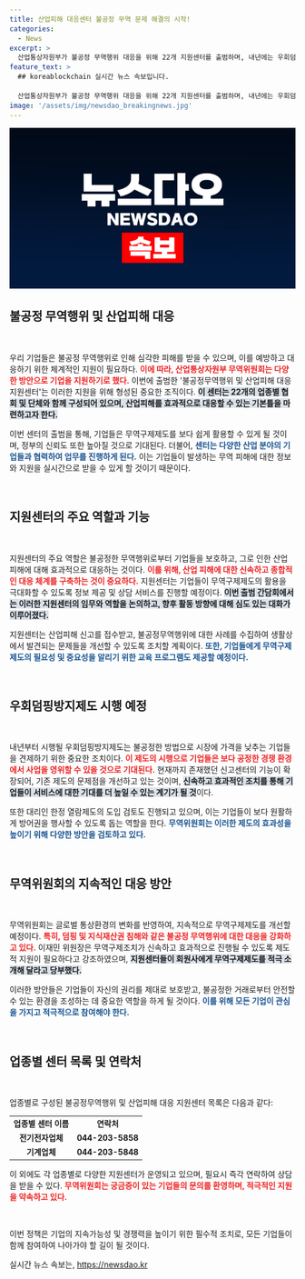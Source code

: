 ```yaml
---
title: 산업피해 대응센터 불공정 무역 문제 해결의 시작!
categories:
  - News
excerpt: >
  산업통상자원부가 불공정 무역행위 대응을 위해 22개 지원센터를 출범하며, 내년에는 우회덤핑 방지 및 대리인 열람제도가 시행됩니다. 기업 보호 강화를 위한 새로운 제도들이 가동됩니다!
feature_text: >
  ## koreablockchain 실시간 뉴스 속보입니다.

  산업통상자원부가 불공정 무역행위 대응을 위해 22개 지원센터를 출범하며, 내년에는 우회덤핑 방지 및 대리인 열람제도가 시행됩니다. 기업 보호 강화를 위한 새로운 제도들이 가동됩니다!
image: '/assets/img/newsdao_breakingnews.jpg'
---
```


<p><img src="/assets/img/newsdao_breakingnews.jpg" alt="koreablockchain 속보" /></p>

<h2 data-ke-size="size26">불공정 무역행위 및 산업피해 대응</h2>

<p data-ke-size="size16">&nbsp;</p>

<p>우리 기업들은 불공정 무역행위로 인해 심각한 피해를 받을 수 있으며, 이를 예방하고 대응하기 위한 체계적인 지원이 필요하다. <b><span style="color: #ee2323;">이에 따라, 산업통상자원부 무역위원회는 다양한 방안으로 기업을 지원하기로 했다.</span></b> 이번에 출범한 '불공정무역행위 및 산업피해 대응 지원센터'는 이러한 지원을 위해 형성된 중요한 조직이다. <b><span style="background-color: #21538527;">이 센터는 22개의 업종별 협회 및 단체와 함께 구성되어 있으며, 산업피해를 효과적으로 대응할 수 있는 기본틀을 마련하고자 한다.</span></b> </p>

<p>이번 센터의 출범을 통해, 기업들은 무역구제제도를 보다 쉽게 활용할 수 있게 될 것이며, 정부의 신뢰도 또한 높아질 것으로 기대된다. 더불어, <b><span style="color: #1a5490;">센터는 다양한 산업 분야의 기업들과 협력하여 업무를 진행하게 된다.</span></b> 이는 기업들이 발생하는 무역 피해에 대한 정보와 지원을 실시간으로 받을 수 있게 할 것이기 때문이다. </p>

<p data-ke-size="size16">&nbsp;</p>

<h2 data-ke-size="size26">지원센터의 주요 역할과 기능</h2>

<p data-ke-size="size16">&nbsp;</p>

<p>지원센터의 주요 역할은 불공정한 무역행위로부터 기업들을 보호하고, 그로 인한 산업 피해에 대해 효과적으로 대응하는 것이다. <b><span style="color: #ee2323;">이를 위해, 산업 피해에 대한 신속하고 종합적인 대응 체계를 구축하는 것이 중요하다.</span></b> 지원센터는 기업들이 무역구제제도의 활용을 극대화할 수 있도록 정보 제공 및 상담 서비스를 진행할 예정이다. <b><span style="background-color: #21538527;">이번 출범 간담회에서는 이러한 지원센터의 임무와 역할을 논의하고, 향후 활동 방향에 대해 심도 있는 대화가 이루어졌다.</span></b></p>

<p>지원센터는 산업피해 신고를 접수받고, 불공정무역행위에 대한 사례를 수집하여 생활상에서 발견되는 문제들을 개선할 수 있도록 조치할 계획이다. <b><span style="color: #1a5490;">또한, 기업들에게 무역구제제도의 필요성 및 중요성을 알리기 위한 교육 프로그램도 제공할 예정이다.</span></b></p>

<p data-ke-size="size16">&nbsp;</p>

<h2 data-ke-size="size26">우회덤핑방지제도 시행 예정</h2>

<p data-ke-size="size16">&nbsp;</p>

<p>내년부터 시행될 우회덤핑방지제도는 불공정한 방법으로 시장에 가격을 낮추는 기업들을 견제하기 위한 중요한 조치이다. <b><span style="color: #ee2323;">이 제도의 시행으로 기업들은 보다 공정한 경쟁 환경에서 사업을 영위할 수 있을 것으로 기대된다.</span></b> 현재까지 존재했던 신고센터의 기능이 확장되어, 기존 제도의 문제점을 개선하고 있는 것이며, <b><span style="background-color: #21538527;">신속하고 효과적인 조치를 통해 기업들이 서비스에 대한 기대를 더 높일 수 있는 계기가 될 것</span></b>이다.</p>

<p>또한 대리인 한정 열람제도의 도입 검토도 진행되고 있으며, 이는 기업들이 보다 원활하게 방어권을 행사할 수 있도록 돕는 역할을 한다. <b><span style="color: #1a5490;">무역위원회는 이러한 제도의 효과성을 높이기 위해 다양한 방안을 검토하고 있다.</span></b></p>

<p data-ke-size="size16">&nbsp;</p>

<h2 data-ke-size="size26">무역위원회의 지속적인 대응 방안</h2>

<p data-ke-size="size16">&nbsp;</p>

<p>무역위원회는 글로벌 통상환경의 변화를 반영하여, 지속적으로 무역구제제도를 개선할 예정이다. <b><span style="color: #ee2323;">특히, 덤핑 및 지식재산권 침해와 같은 불공정 무역행위에 대한 대응을 강화하고 있다.</span></b> 이재민 위원장은 무역구제조치가 신속하고 효과적으로 진행될 수 있도록 제도적 지원이 필요하다고 강조하였으며, <b><span style="background-color: #21538527;">지원센터들이 회원사에게 무역구제제도를 적극 소개해 달라고 당부했다.</span></b></p>

<p>이러한 방안들은 기업들이 자신의 권리를 제대로 보호받고, 불공정한 거래로부터 안전할 수 있는 환경을 조성하는 데 중요한 역할을 하게 될 것이다. <b><span style="color: #1a5490;">이를 위해 모든 기업이 관심을 가지고 적극적으로 참여해야 한다.</span></b></p>

<p data-ke-size="size16">&nbsp;</p>

<h2 data-ke-size="size26">업종별 센터 목록 및 연락처</h2>

<p data-ke-size="size16">&nbsp;</p>

<p>업종별로 구성된 불공정무역행위 및 산업피해 대응 지원센터 목록은 다음과 같다:</p>

<table>
<tr>
<td style="text-align: center; height: 17px;"><b>업종별 센터 이름</b></td>
<td style="text-align: center; height: 17px;"><b>연락처</b></td>
</tr>
<tr>
<td style="text-align: center; height: 17px;"><b>전기전자업체</b></td>
<td style="text-align: center; height: 17px;"><b>044-203-5858</b></td>
</tr>
<tr>
<td style="text-align: center; height: 17px;"><b>기계업체</b></td>
<td style="text-align: center; height: 17px;"><b>044-203-5848</b></td>
</tr>
</table>

<p>이 외에도 각 업종별로 다양한 지원센터가 운영되고 있으며, 필요시 즉각 연락하여 상담을 받을 수 있다. <b><span style="color: #ee2323;">무역위원회는 궁금증이 있는 기업들의 문의를 환영하며, 적극적인 지원을 약속하고 있다.</span></b> </p>

<p data-ke-size="size16">&nbsp;</p>

<p>이번 정책은 기업의 지속가능성 및 경쟁력을 높이기 위한 필수적 조치로, 모든 기업들이 함께 참여하여 나아가야 할 길이 될 것이다.</p>
실시간 뉴스 속보는, <a href="https://newsdao.kr" rel="dofollow">https://newsdao.kr</a>


